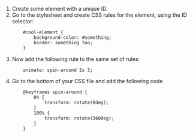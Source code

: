 1. Create some element with a unique ID.
2. Go to the stylesheet and create CSS rules for the element, using the ID selector:
    ```
        #cool-element {
            background-color: #something;
            border: something too;
        }
    ```
3. Now add the following rule to the same set of rules:
    ```
        animate: spin-around 2s 3;
    ```
4. Go to the bottom of your CSS file and add the following code
    ```
        @keyframes spin-around {
            0% {
                transform: rotate(0deg);
            }
            100% {
                transform: rotate(360deg);
            }
        }
    ```